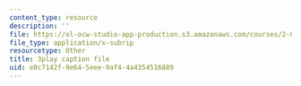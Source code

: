 ```yaml
---
content_type: resource
description: ''
file: https://ol-ocw-studio-app-production.s3.amazonaws.com/courses/2-003sc-engineering-dynamics-fall-2011/e0c7142f9e645eee9af44a4354516889_jROTMB142T0.vtt
file_type: application/x-subrip
resourcetype: Other
title: 3play caption file
uid: e0c7142f-9e64-5eee-9af4-4a4354516889
---
```

